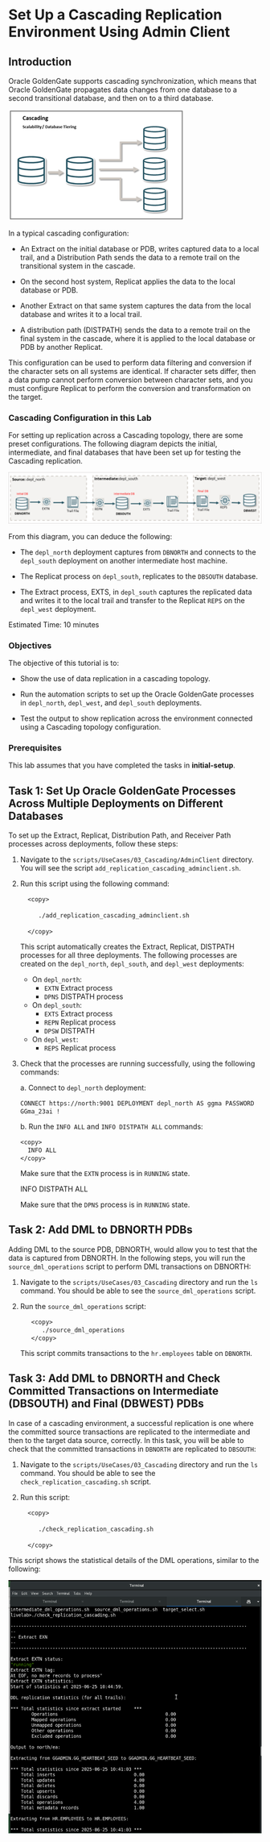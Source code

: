 # Set Up a Cascading Replication Environment Using Admin Client

## Introduction
Oracle GoldenGate supports cascading synchronization, which means that Oracle GoldenGate propagates data changes from one database to a second transitional database, and then on to a third database.

![This image shows the Cascading topology.](./images/cascading.png)

In a typical cascading configuration: 

* An Extract on the initial database or PDB, writes captured data to a local trail, and a Distribution Path sends the data to a remote trail on the transitional system in the cascade.

* On the second host system, Replicat applies the data to the local database or PDB.

* Another Extract on that same system captures the data from the local database and writes it to a local trail.

* A distribution path (DISTPATH) sends the data to a remote trail on the final system in the cascade, where it is applied to the local database or PDB by another Replicat.

This configuration can be used to perform data filtering and conversion if the character sets on all systems are identical. If character sets differ, then a data pump cannot perform conversion between character sets, and you must configure Replicat to perform the conversion and transformation on the target.

### Cascading Configuration in this Lab

For setting up replication across a Cascading topology, there are some preset configurations. The following diagram depicts the initial, intermediate, and final databases that have been set up for testing the Cascading replication. 

![The initial source database, DBNORTH, replicates to the intermediate database, DBWEST, then the Extract from from DBWEST writes to the local trail and sends the data to DBSOUTH using a distribution path](./images/cascading_livelab_uc.png)

From this diagram, you can deduce the following: 

* The `depl_north` deployment captures from `DBNORTH` and connects to the `depl_south` deployment on another intermediate host machine. 

* The Replicat process on `depl_south`, replicates to the `DBSOUTH` database.  

* The Extract process, EXTS, in `depl_south` captures the replicated data and writes it to the local trail and transfer to the Replicat `REPS` on the `depl_west` deployment.



Estimated Time: 10 minutes

### Objectives

The objective of this tutorial is to:

* Show the use of data replication in a cascading topology.

* Run the automation scripts to set up the Oracle GoldenGate processes in `depl_north`, `depl_west`, and `depl_south` deployments. 

* Test the output to show replication across the environment connected using a Cascading topology configuration.

### Prerequisites

This lab assumes that you have completed the tasks in **initial-setup**.

## Task 1: Set Up Oracle GoldenGate Processes Across Multiple Deployments on Different Databases

   To set up the Extract, Replicat, Distribution Path, and Receiver Path processes across deployments, follow these steps:

   1. Navigate to the `scripts/UseCases/03_Cascading/AdminClient` directory. You will see the script `add_replication_cascading_adminclient.sh`.

   2. Run this script using the following command:

      ```
        <copy>
           
           ./add_replication_cascading_adminclient.sh
   
        </copy>
      ```
      This script automatically creates the Extract, Replicat, DISTPATH processes for all three deployments. The following processes are created on the `depl_north`, `depl_south`, and `depl_west` deployments:

      * On `depl_north`:
         * `EXTN` Extract process
         * `DPNS` DISTPATH process
      * On `depl_south`:
         * `EXTS` Extract process
         * `REPN` Replicat process
         * `DPSW` DISTPATH
      * On `depl_west`:
        * `REPS` Replicat process 
   3. Check that the processes are running successfully, using the following commands:

      a. Connect to `depl_north` deployment:
          
         
         <copy>
          
          CONNECT https://north:9001 DEPLOYMENT depl_north AS ggma PASSWORD GGma_23ai !
   
         </copy>
          
         
         
      b. Run the `INFO ALL` and `INFO DISTPATH ALL` commands: 
         
         
          <copy>
            INFO ALL   
          </copy>
         
        
      Make sure that the `EXTN` process is in `RUNNING` state.

          
         <copy>
           INFO DISTPATH ALL   
         </copy>
          
      Make sure that the `DPNS` process is in `RUNNING` state.
      
## Task 2: Add DML to DBNORTH PDBs
   
   Adding DML to the source PDB, DBNORTH, would allow you to test that the data is captured from DBNORTH. In the following steps, you will run the `source_dml_operations` script to perform DML transactions on DBNORTH:

   1. Navigate to the `scripts/UseCases/03_Cascading` directory and run the `ls` command. You should be able to see the `source_dml_operations` script.

   2. Run the `source_dml_operations` script:

      ```
         <copy>
            ./source_dml_operations
         </copy>
      
      ``` 
  
      This script commits transactions to the `hr.employees` table on `DBNORTH`.

## Task 3: Add DML to DBNORTH and Check Committed Transactions on Intermediate (DBSOUTH) and Final (DBWEST) PDBs 

   In case of a cascading environment, a successful replication is one where the committed source transactions are replicated to the intermediate and then to the target data source, correctly. In this task, you will be able to check that the committed transactions in `DBNORTH` are replicated to `DBSOUTH`:

   1. Navigate to the `scripts/UseCases/03_Cascading` directory and run the `ls` command. You should be able to see the `check_replication_cascading.sh` script.

   2. Run this script:
      
      ```
        <copy>
           
           ./check_replication_cascading.sh

        </copy>

   This script shows the statistical details of the DML operations, similar to the following:
    
   ![A sample statistical output that shows different DML and other operations performed in the PDBS](./images/chkcascascadeoutput.png)





    

      
      